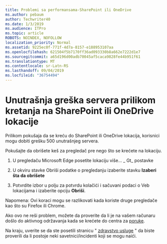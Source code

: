 ```yaml
---
title: Problemi sa performansama-SharePoint ili OneDrive
ms.author: pebaum
author: Techwriter40
ms.date: 1/3/2019
ms.audience: ITPro
ms.topic: article
ROBOTS: NOINDEX, NOFOLLOW
localization_priority: Normal
ms.assetid: 9225ec0f-771f-4d7a-8157-e188953107aa
ms.openlocfilehash: 621504f5b7170ff36ad093330b8a662e7222d1e7
ms.sourcegitcommit: a65d196d00adb70045af5caca9828fe44b951f61
ms.translationtype: MT
ms.contentlocale: sr-Latn-RS
ms.lasthandoff: 09/04/2019
ms.locfileid: "36754494"
---
```

# <a name="internal-server-error-when-navigating-to-sharepoint-or-onedrive-sites"></a>Unutrašnja greška servera prilikom kretanja na SharePoint ili OneDrive lokacije

Prilikom pokušaja da se kreću do SharePoint ili OneDrive lokacija, korisnici mogu dobiti grešku 500 unutrašnjeg servera. 

Pokušajte da obrišete keš za pregledač pre nego što se krećete na lokaciju.


1. U pregledaču Microsoft Edge posetite lokaciju više... _ Gt_ postavke

2. U okviru stavke Obriši podatke o pregledanju izaberite stavku **Izaberi šta da obrišete**

3. Potvrdite izbor u polju za potvrdu kolačići i sačuvani podaci o Veb lokacijama i izaberite opciju **Obriši**.

Napomena: Ovi koraci mogu se razlikovati kada koriste druge pregledače kao što su Firefox ili Chrome.

Ako ovo ne reši problem, možete da proverite da li je na vašem računaru došlo do aktivnog održavanja kada se krećete do centra za [poruke](https://portal.office.com/adminportal/home#/MessageCenter).

Na kraju, uverite se da ste posetili stranicu " [zdravstvo usluge](https://portal.office.com/adminportal/home#/servicehealth) " da biste proverili da li postoje neki savetnici/incidenti koji se mogu naići.

